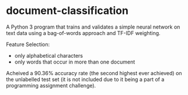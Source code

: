 # document-classification
A Python 3 program that trains and validates a simple neural network on text data using a bag-of-words approach and TF-IDF weighting.

Feature Selection:
- only alphabetical characters
- only words that occur in more than one document

Acheived a 90.36% accuracy rate (the second highest ever achieved) on the unlabelled test set (it is not included due to it being a part of a programming assignment challenge).
